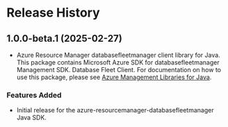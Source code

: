 # Release History

## 1.0.0-beta.1 (2025-02-27)

- Azure Resource Manager databasefleetmanager client library for Java. This package contains Microsoft Azure SDK for databasefleetmanager Management SDK. Database Fleet Client. For documentation on how to use this package, please see [Azure Management Libraries for Java](https://aka.ms/azsdk/java/mgmt).
### Features Added

- Initial release for the azure-resourcemanager-databasefleetmanager Java SDK.
